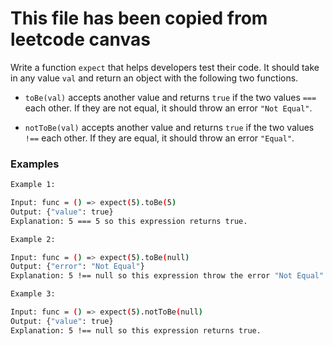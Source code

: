# This file has been copied from leetcode canvas

Write a function `expect` that helps developers test their code. It should take in any value `val` and return an object with the following two functions.

- `toBe(val)` accepts another value and returns `true` if the two values `===` each other. If they are not equal, it should throw an error `"Not Equal"`.

- `notToBe(val)` accepts another value and returns `true` if the two values `!==` each other. If they are equal, it should throw an error `"Equal"`.

### Examples

```bash
Example 1:

Input: func = () => expect(5).toBe(5)
Output: {"value": true}
Explanation: 5 === 5 so this expression returns true.
```

```bash
Example 2:

Input: func = () => expect(5).toBe(null)
Output: {"error": "Not Equal"}
Explanation: 5 !== null so this expression throw the error "Not Equal".
```

```bash
Example 3:

Input: func = () => expect(5).notToBe(null)
Output: {"value": true}
Explanation: 5 !== null so this expression returns true.
```
